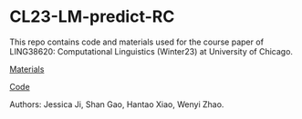 # CL23-LM-predict-RC

This repo contains code and materials used for the course paper of  LING38620: Computational Linguistics (Winter23) at University of Chicago. 

[Materials](https://uchicagoedu-my.sharepoint.com/:x:/g/personal/wenyiz_uchicago_edu/EajKyNTbGTxJv6mlcUv7eZIBQOXzs51a_y2Rmz_w_Hm5fg?e=umgQUq)

[Code](\CL2023.ipynb)

Authors: Jessica Ji, Shan Gao, Hantao Xiao, Wenyi Zhao.
